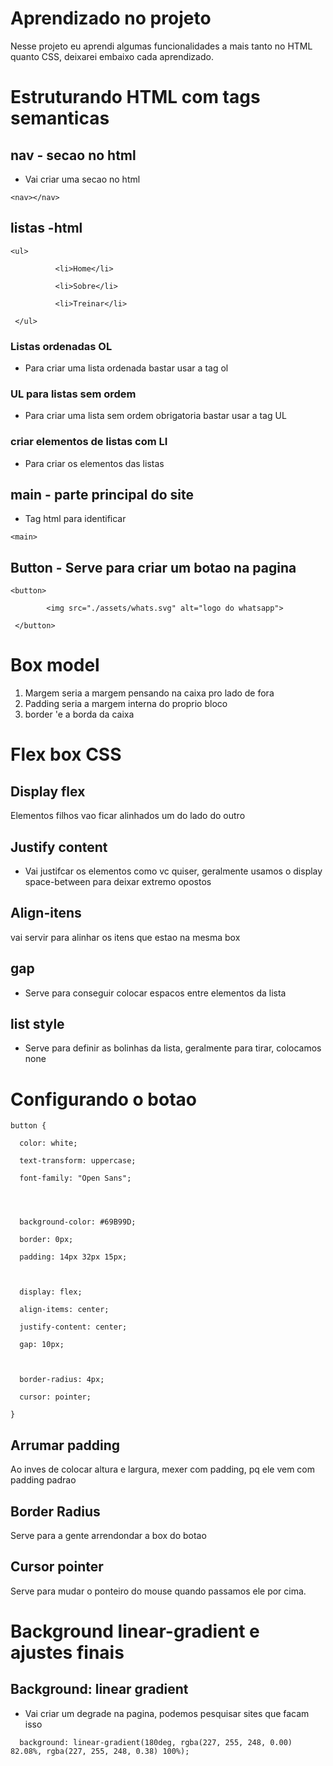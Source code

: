 # Aprendizado no projeto
Nesse projeto eu aprendi algumas funcionalidades a mais tanto no HTML quanto CSS, deixarei embaixo cada aprendizado. 

# Estruturando HTML com tags semanticas
## nav - secao no html
- Vai criar uma secao no html
```
<nav></nav>
```
## listas -html
```
<ul>

          <li>Home</li>

          <li>Sobre</li>

          <li>Treinar</li>

 </ul>
```
### Listas ordenadas OL
- Para criar uma lista ordenada bastar usar a tag ol
### UL para listas sem ordem
- Para criar uma lista sem ordem obrigatoria bastar usar a tag UL
### criar elementos de listas com LI
- Para criar os elementos das listas


## main - parte principal do site
- Tag html para identificar
```
<main>
```
## Button - Serve para criar um botao na pagina
```
<button>

        <img src="./assets/whats.svg" alt="logo do whatsapp">

 </button>
```
# Box model
1. Margem seria a margem pensando na caixa pro lado de fora
2. Padding seria a margem interna do proprio bloco
3. border 'e a borda da caixa


# Flex box CSS
## Display flex
Elementos filhos vao ficar alinhados um do lado do outro
## Justify content
- Vai justifcar os elementos como vc quiser, geralmente usamos o display space-between para deixar extremo opostos
## Align-itens
vai servir para alinhar os itens que estao na mesma box
## gap
- Serve para conseguir colocar espacos entre elementos da lista
## list style 
- Serve para definir as bolinhas da lista, geralmente para tirar, colocamos none


# Configurando o botao
```
button {

  color: white;

  text-transform: uppercase;

  font-family: "Open Sans";

  
  

  background-color: #69B99D;

  border: 0px;

  padding: 14px 32px 15px;

  

  display: flex;

  align-items: center;

  justify-content: center;

  gap: 10px;

  

  border-radius: 4px;

  cursor: pointer;

}
```
## Arrumar padding
Ao inves de colocar altura e largura, mexer com padding, pq ele vem com padding padrao
## Border Radius 
Serve para a gente arrendondar a box do botao
## Cursor pointer
Serve para mudar o ponteiro do mouse quando passamos ele por cima.
# Background linear-gradient e ajustes finais
## Background: linear gradient
- Vai criar um degrade na pagina, podemos pesquisar sites que facam isso
```
  background: linear-gradient(180deg, rgba(227, 255, 248, 0.00) 82.08%, rgba(227, 255, 248, 0.38) 100%);
```



